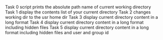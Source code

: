 Task 0 script prints the absolute path name of current working directory
Task 1 display the contents list of your current directory
Task 2 changes working dir to the usr home dir
Task 3 display current directory content in a long format
Task 4 display current directory content in a long format including hidden files 
Task 5 display current directory content in a long format including hidden files and user and group id 
